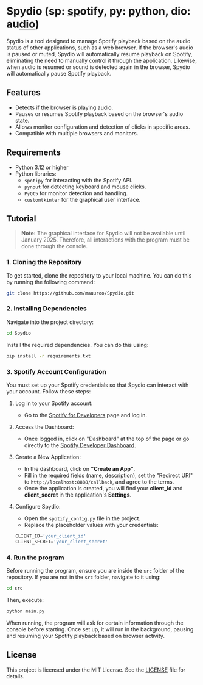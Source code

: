 # Spydio (**sp**: <ins>sp</ins>otify, **py**: <ins>py</ins>thon, **dio**: au<ins>dio</ins>)

Spydio is a tool designed to manage Spotify playback based on the audio status of other applications, such as a web browser. If the browser's audio is paused or muted, Spydio will automatically resume playback on Spotify, eliminating the need to manually control it through the application. Likewise, when audio is resumed or sound is detected again in the browser, Spydio will automatically pause Spotify playback.

## Features

- Detects if the browser is playing audio.
- Pauses or resumes Spotify playback based on the browser's audio state.
- Allows monitor configuration and detection of clicks in specific areas.
- Compatible with multiple browsers and monitors.

## Requirements

- Python 3.12 or higher
- Python libraries:
  - `spotipy` for interacting with the Spotify API.
  - `pynput` for detecting keyboard and mouse clicks.
  - `PyQt5` for monitor detection and handling.
  - `customtkinter` for the graphical user interface.

## Tutorial
> **Note:** The graphical interface for Spydio will not be available until January 2025. Therefore, all interactions with the program must be done through the console.


### 1. Cloning the Repository
To get started, clone the repository to your local machine. You can do this by running the following command:

```bash
git clone https://github.com/mauuroo/Spydio.git
```
### 2. Installing Dependencies
Navigate into the project directory:
```bash
cd Spydio
```
Install the required dependencies. You can do this using:
```bash
pip install -r requirements.txt
```
### 3. Spotify Account Configuration
You must set up your Spotify credentials so that Spydio can interact with your account. Follow these steps:

1. Log in to your Spotify account:
   - Go to the [Spotify for Developers](https://developer.spotify.com) page and log in.

2. Access the Dashboard:
   - Once logged in, click on "Dashboard" at the top of the page or go directly to the [Spotify Developer Dashboard](https://developer.spotify.com/dashboard/applications).

3. Create a New Application:
   - In the dashboard, click on **"Create an App"**.
   - Fill in the required fields (name, description), set the "Redirect URI" to `http://localhost:8888/callback`, and agree to the terms.
   - Once the application is created, you will find your **client_id** and **client_secret** in the application's **Settings**.

4. Configure Spydio:
   - Open the `spotify_config.py` file in the project.
   - Replace the placeholder values with your credentials:
   ```python
   CLIENT_ID='your_client_id'
   CLIENT_SECRET='your_client_secret'
### 4. Run the program
Before running the program, ensure you are inside the `src` folder of the repository. If you are not in the `src` folder, navigate to it using:
```bash
cd src
```
Then, execute:
```bash
python main.py
```
When running, the program will ask for certain information through the console before starting. Once set up, it will run in the background, pausing and resuming your Spotify playback based on browser activity.

## License

This project is licensed under the MIT License. See the [LICENSE](LICENSE) file for details.